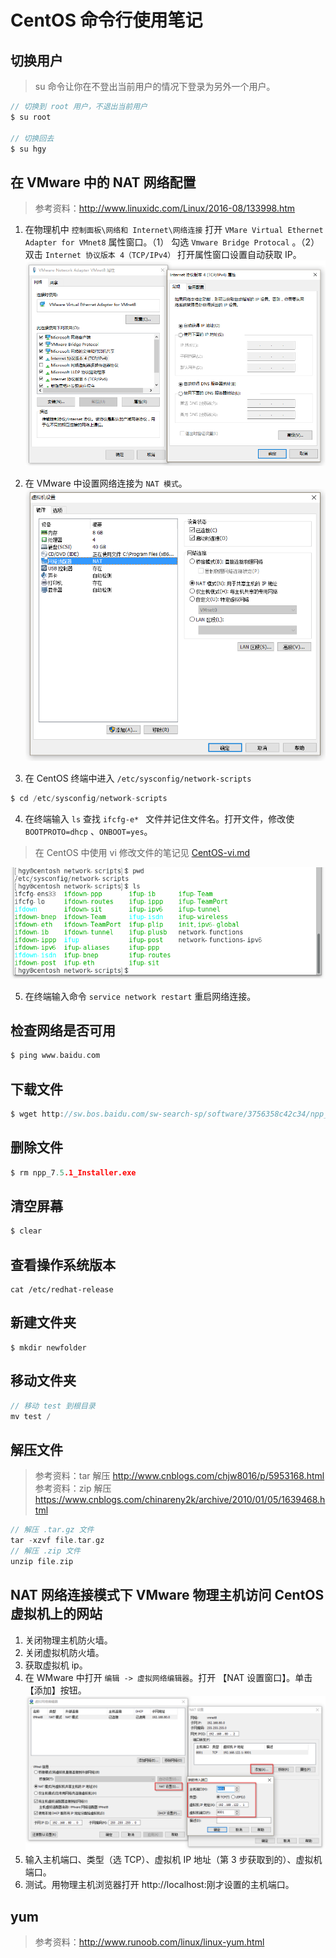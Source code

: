 # CentOS 命令行使用笔记
## 切换用户
> su 命令让你在不登出当前用户的情况下登录为另外一个用户。
```c
// 切换到 root 用户，不退出当前用户
$ su root

// 切换回去
$ su hgy

```

## 在 VMware 中的 NAT 网络配置
> 参考资料：http://www.linuxidc.com/Linux/2016-08/133998.htm

1. 在物理机中 `控制面板\网络和 Internet\网络连接` 打开 `VMare Virtual Ethernet Adapter for VMnet8` 属性窗口。（1） 勾选 `Vmware Bridge Protocal` 。（2）双击 `Internet 协议版本 4（TCP/IPv4）` 打开属性窗口设置自动获取 IP。
![CentOS NAT 网络配置](./images/VMnet8-attr.png) 

2. 在 VMware 中设置网络连接为 `NAT 模式`。
![ VMware NAT 网络设置](./images/VMnet8-nat.png)

3. 在 CentOS 终端中进入 `/etc/sysconfig/network-scripts`
```c
$ cd /etc/sysconfig/network-scripts
```

4. 在终端输入 `ls` 查找 `ifcfg-e* ` 文件并记住文件名。打开文件，修改使 `BOOTPROTO=dhcp` 、`ONBOOT=yes`。
> 在 CentOS 中使用 vi 修改文件的笔记见 [CentOS-vi.md](./CentOS-vi.md)

![ CentOS 网络设置](./images/CentOS-nat.png)

5. 在终端输入命令 ` service network restart ` 重启网络连接。


## 检查网络是否可用
```c
$ ping www.baidu.com
```

## 下载文件
```c
$ wget http://sw.bos.baidu.com/sw-search-sp/software/3756358c42c34/npp_7.5.1_Installer.exe
```

## 删除文件
```c
$ rm npp_7.5.1_Installer.exe
```

## 清空屏幕
```c
$ clear
```

## 查看操作系统版本
```
cat /etc/redhat-release
```

## 新建文件夹
```
$ mkdir newfolder
```

## 移动文件夹
```c
// 移动 test 到根目录
mv test /
```


## 解压文件
> 参考资料：tar 解压 http://www.cnblogs.com/chjw8016/p/5953168.html
> 参考资料：zip 解压 https://www.cnblogs.com/chinareny2k/archive/2010/01/05/1639468.html
```c
// 解压 .tar.gz 文件
tar -xzvf file.tar.gz 
// 解压 .zip 文件
unzip file.zip
```


## NAT 网络连接模式下 VMware 物理主机访问 CentOS 虚拟机上的网站
1. 关闭物理主机防火墙。
2. 关闭虚拟机防火墙。
3. 获取虚拟机 ip。
4. 在 WMware 中打开 `编辑 -> 虚拟网络编辑器`。打开 【NAT 设置窗口】。单击【添加】按钮。
![主机访问虚拟机网络设置](./images/VMnet8-webshare.png)
5. 输入主机端口、类型（选 TCP）、虚拟机 IP 地址（第 3 步获取到的）、虚拟机端口。
6. 测试。用物理主机浏览器打开 http://localhost:刚才设置的主机端口。

## yum
> 参考资料：http://www.runoob.com/linux/linux-yum.html


